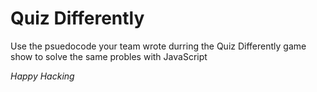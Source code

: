 # Quiz Differently

Use the psuedocode your team wrote durring the Quiz Differently game show to solve the same probles with JavaScript

*Happy Hacking*
